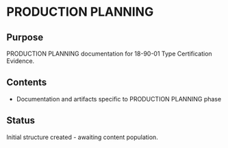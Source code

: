 # PRODUCTION PLANNING

## Purpose
PRODUCTION PLANNING documentation for 18-90-01 Type Certification Evidence.

## Contents
- Documentation and artifacts specific to PRODUCTION PLANNING phase

## Status
Initial structure created - awaiting content population.
